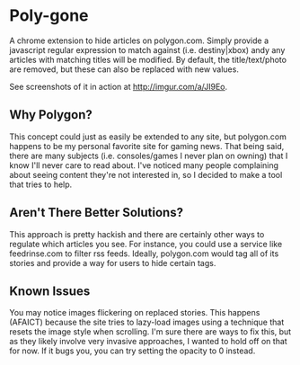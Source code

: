 Poly-gone
=========
A chrome extension to hide articles on polygon.com. Simply provide a javascript regular expression to match against (i.e. destiny|xbox) andy any articles with matching titles will be modified. By default, the title/text/photo are removed, but these can also be replaced with new values.

See screenshots of it in action at http://imgur.com/a/JI9Eo.

Why Polygon?
------------
This concept could just as easily be extended to any site, but polygon.com happens to be my personal favorite site for gaming news. That being said, there are many subjects (i.e. consoles/games I never plan on owning) that I know I'll never care to read about. I've noticed many people complaining about seeing content they're not interested in, so I decided to make a tool that tries to help.

Aren't There Better Solutions?
------------------------------
This approach is pretty hackish and there are certainly other ways to regulate which articles you see. For instance, you could use a service like feedrinse.com to filter rss feeds. Ideally, polygon.com would tag all of its stories and provide a way for users to hide certain tags.

Known Issues
------------
You may notice images flickering on replaced stories. This happens (AFAICT) because the site tries to lazy-load images using a technique that resets the image style when scrolling. I'm sure there are ways to fix this, but as they likely involve very invasive approaches, I wanted to hold off on that for now. If it bugs you, you can try setting the opacity to 0 instead.
